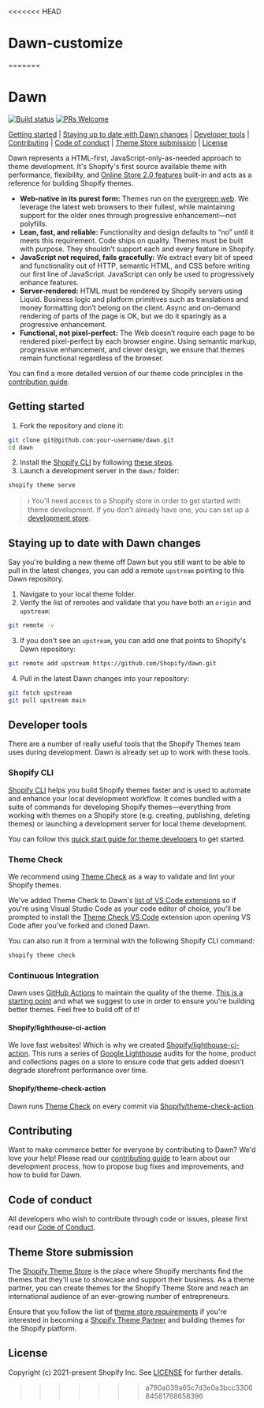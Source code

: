 <<<<<<< HEAD
# Dawn-customize
 
=======
# Dawn

[![Build status](https://github.com/shopify/dawn/actions/workflows/ci.yml/badge.svg?branch=main)](https://github.com/Shopify/dawn/actions/workflows/ci.yml?query=branch%3Amain)
[![PRs Welcome](https://img.shields.io/badge/PRs-welcome-brightgreen.svg?color=informational)](/CONTRIBUTING.md)

[Getting started](#getting-started) |
[Staying up to date with Dawn changes](#staying-up-to-date-with-dawn-changes) |
[Developer tools](#developer-tools) |
[Contributing](#contributing) |
[Code of conduct](#code-of-conduct) |
[Theme Store submission](#theme-store-submission) |
[License](#license)

Dawn represents a HTML-first, JavaScript-only-as-needed approach to theme development. It's Shopify's first source available theme with performance, flexibility, and [Online Store 2.0 features](https://www.shopify.com/partners/blog/shopify-online-store) built-in and acts as a reference for building Shopify themes.

* **Web-native in its purest form:** Themes run on the [evergreen web](https://www.w3.org/2001/tag/doc/evergreen-web/). We leverage the latest web browsers to their fullest, while maintaining support for the older ones through progressive enhancement—not polyfills.
* **Lean, fast, and reliable:** Functionality and design defaults to “no” until it meets this requirement. Code ships on quality. Themes must be built with purpose. They shouldn’t support each and every feature in Shopify.
* **JavaScript not required, fails gracefully:** We extract every bit of speed and functionality out of HTTP, semantic HTML, and CSS before writing our first line of JavaScript. JavaScript can only be used to progressively enhance features.
* **Server-rendered:** HTML must be rendered by Shopify servers using Liquid. Business logic and platform primitives such as translations and money formatting don’t belong on the client. Async and on-demand rendering of parts of the page is OK, but we do it sparingly as a progressive enhancement.
* **Functional, not pixel-perfect:** The Web doesn’t require each page to be rendered pixel-perfect by each browser engine. Using semantic markup, progressive enhancement, and clever design, we ensure that themes remain functional regardless of the browser.

You can find a more detailed version of our theme code principles in the [contribution guide](https://github.com/Shopify/dawn/blob/main/.github/CONTRIBUTING.md#theme-code-principles).

## Getting started

1. Fork the repository and clone it:
```sh
git clone git@github.com:your-username/dawn.git
cd dawn
```
2. Install the [Shopify CLI](https://github.com/Shopify/shopify-cli) by following [these steps](https://shopify.dev/themes/tools/cli/installation).
3. Launch a development server in the `dawn/` folder:
```sh
shopify theme serve
```

>:information_source: You'll need access to a Shopify store in order to get started with theme development. If you don't already have one, you can set up a [development store](https://shopify.dev/themes/tools/development-stores).

## Staying up to date with Dawn changes

Say you're building a new theme off Dawn but you still want to be able to pull in the latest changes, you can add a remote `upstream` pointing to this Dawn repository.

1. Navigate to your local theme folder.
2. Verify the list of remotes and validate that you have both an `origin` and `upstream`:
```sh
git remote -v
```
3. If you don't see an `upstream`, you can add one that points to Shopify's Dawn repository:
```sh
git remote add upstream https://github.com/Shopify/dawn.git
```
4. Pull in the latest Dawn changes into your repository:
```sh
git fetch upstream
git pull upstream main
```

## Developer tools

There are a number of really useful tools that the Shopify Themes team uses during development. Dawn is already set up to work with these tools.

### Shopify CLI

[Shopify CLI](https://github.com/Shopify/shopify-cli) helps you build Shopify themes faster and is used to automate and enhance your local development workflow. It comes bundled with a suite of commands for developing Shopify themes—everything from working with themes on a Shopify store (e.g. creating, publishing, deleting themes) or launching a development server for local theme development.

You can follow this [quick start guide for theme developers](https://github.com/Shopify/shopify-cli#quick-start-guide-for-theme-developers) to get started.

### Theme Check

We recommend using [Theme Check](https://github.com/shopify/theme-check) as a way to validate and lint your Shopify themes.

We've added Theme Check to Dawn's [list of VS Code extensions](/.vscode/extensions.json) so if you're using Visual Studio Code as your code editor of choice, you'll be prompted to install the [Theme Check VS Code](https://marketplace.visualstudio.com/items?itemName=Shopify.theme-check-vscode) extension upon opening VS Code after you've forked and cloned Dawn.

You can also run it from a terminal with the following Shopify CLI command:

```bash
shopify theme check
```

### Continuous Integration

Dawn uses [GitHub Actions](https://github.com/features/actions) to maintain the quality of the theme. [This is a starting point](https://github.com/Shopify/dawn/blob/main/.github/workflows/ci.yml) and what we suggest to use in order to ensure you're building better themes. Feel free to build off of it!

#### Shopify/lighthouse-ci-action

We love fast websites! Which is why we created [Shopify/lighthouse-ci-action](https://github.com/Shopify/lighthouse-ci-action). This runs a series of [Google Lighthouse](https://developers.google.com/web/tools/lighthouse) audits for the home, product and collections pages on a store to ensure code that gets added doesn't degrade storefront performance over time.

#### Shopify/theme-check-action

Dawn runs [Theme Check](#Theme-Check) on every commit via [Shopify/theme-check-action](https://github.com/Shopify/theme-check-action).

## Contributing

Want to make commerce better for everyone by contributing to Dawn? We'd love your help! Please read our [contributing guide](https://github.com/Shopify/dawn/blob/main/.github/CONTRIBUTING.md) to learn about our development process, how to propose bug fixes and improvements, and how to build for Dawn.

## Code of conduct

All developers who wish to contribute through code or issues, please first read our [Code of Conduct](https://github.com/Shopify/dawn/blob/main/.github/CODE_OF_CONDUCT.md).

## Theme Store submission

The [Shopify Theme Store](https://themes.shopify.com/) is the place where Shopify merchants find the themes that they'll use to showcase and support their business. As a theme partner, you can create themes for the Shopify Theme Store and reach an international audience of an ever-growing number of entrepreneurs.

Ensure that you follow the list of [theme store requirements](https://shopify.dev/themes/store/requirements) if you're interested in becoming a [Shopify Theme Partner](https://themes.shopify.com/services/themes/guidelines) and building themes for the Shopify platform.

## License

Copyright (c) 2021-present Shopify Inc. See [LICENSE](/LICENSE.md) for further details.
>>>>>>> a790a039a65c7d3e0a3bcc330684581768658396
